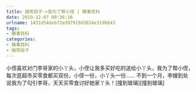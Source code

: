 ```yaml
---
title: 搞笑段子->我为了帮小侄 | 糗事百科
date: 2019-12-07 00:36:16
urlname: 1431d54deb72ed97919d3824e319b643
tags: 
- 糗事百科
categories:
- 糗事百科
- 搞笑段子
---
```

小侄喜欢对门李哥家的小丫头，小侄让我多买好吃的送给小丫头，我为了帮小侄，每次逛超市买零食都买双份，小侄一份，小丫头一份……     不到一个月，李嫂到处说我为了勾引李哥，天天买零食讨好她家丫头！[撞到玻璃][撞到玻璃]


